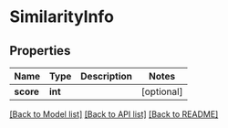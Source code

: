 # SimilarityInfo

## Properties
Name | Type | Description | Notes
------------ | ------------- | ------------- | -------------
**score** | **int** |  | [optional] 

[[Back to Model list]](../README.md#documentation-for-models) [[Back to API list]](../README.md#documentation-for-api-endpoints) [[Back to README]](../README.md)

